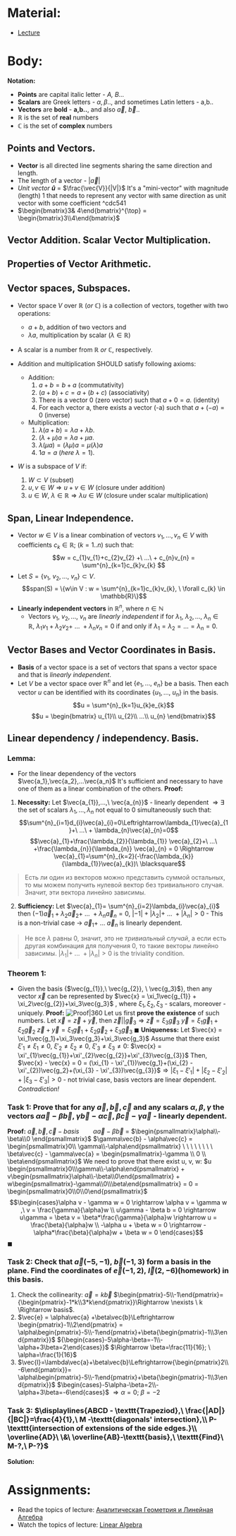 # Material:
- [Lecture](2024_AGLA1_Lecture_1.pdf)
# Body:

**Notation:**
- **Points** are capital italic letter - *A, B...*
- **Scalars** are Greek letters - $\alpha,\beta$.., and sometimes
  Latin letters - a,b..
- **Vectors** are **bold** - **a,b..**, and also $\vec{a},\ \vec{b}$..
- $\mathbb{R}$ is the set of **real** numbers
- $\mathbb{C}$ is the set of **complex** numbers
## Points and Vectors.
- **Vector** is all directed line segments sharing the same direction and length.
- The length of a vector - $|\vec{a}|$ 
- *Unit vector* **$\hat{u}$** = $\frac{\vec{V}}{|V|}$
  It's a "mini-vector" with magnitude (length) 1 that needs to represent any vector with same direction as unit vector with some coefficient ^cdc541
- $\begin{bmatrix}3& 4\end{bmatrix}^{\top} = \begin{bmatrix}3\\4\end{bmatrix}$ 
## Vector Addition. Scalar Vector Multiplication.
## Properties of Vector Arithmetic.
## Vector spaces, Subspaces.
- Vector space $V$ over $\mathbb{R}\ (or \ \mathbb{C})$ is a collection of vectors, together with two operations:
	- $a+b$, addition of two vectors and
	- $\lambda a$, multiplication by scalar ($\lambda \in \mathbb{R}$)
	
- A scalar is a number from $\mathbb{R}\ or\ \mathbb{C}$, respectively.
  
- Addition and multiplication SHOULD satisfy following axioms:
	- Addition:
		1. $a + b = b + a$ (commutativity)
		2. $(a + b) + c = a + (b + c)$ (associativity)
		3. There is a vector $0$ (zero vector) such that $a + 0 = a.$ (identity)
		4. For each vector a, there exists a vector (-a) such that $a + (-a) = 0$ (inverse)
	- Multiplication:
		1. $\lambda(a + b) = \lambda a + \lambda b.$
		2. $(\lambda + \mu)a = \lambda a + \mu a.$
		3. $\lambda(\mu a) = (\lambda\mu)a = \mu(\lambda)a$
		4. $1a = a \ (here \ \lambda = 1).$
- $W$ is a subspace of $V$ if:
	1. $W \subset V$ (subset)
	2. $u,v \in W \Rightarrow u + v \in W$ (closure under addition)
	3. $u \in W,\ \lambda \in \mathbb{R} \Rightarrow \lambda u \in W$ (closure under scalar multiplication)
## Span, Linear Independence.
- Vector $w\in V$ is a linear combination of vectors $v_{1}, ... ,v_{n} \in V$ with coefficients $c_{k}\in \mathbb{R};\ (k = 1..n)$ such that: $$w = c_{1}v_{1}+c_{2}v_{2} +\ ...\ + c_{n}v_{n} = \sum^{n}_{k=1}c_{k}v_{k} $$
- Let $S = \{v_{1},\ v_{2},...,\ v_{n}\}\subset V.$ $$span(S) = \{w\in V : w = \sum^{n}_{k=1}c_{k}v_{k}, \ \forall c_{k} \in \mathbb{R}\}$$
- **Linearly independent vectors** in $\mathbb{R}^{n}$, where $n\in\mathbb{N}$
	- Vectors $v_{1},\ v_{2},...,\ v_{n}$ are *linearly independent* if for $\lambda_{1},\ \lambda_{2},...,\ \lambda_{n}\in\mathbb{R},\ \lambda_{1}v_{1} + \lambda_{2}v_{2} +\ ...\ + \lambda_{n}v_{n} = 0$ if and only if $\lambda_{1}=\lambda_2=...=\lambda_{n}=0.$ 
## Vector Bases and Vector Coordinates in Basis.
- **Basis** of a vector space is a set of vectors that spans a vector space and that is *linearly independent*.
- Let $V$ be a vector space over $\mathbb{R}^{n}$ and let $\{e_{1},...,\ e_{n}\}$ be a basis.
  Then each vector $u$ can be identified with its coordinates $\{u_{1}, ...,\ u_{n}\}$ in the basis. $$u = \sum^{n}_{k=1}u_{k}e_{k}$$$$u = \begin{bmatrix}
  u_{1}\\ 
  u_{2}\\
  ...\\
  u_{n}
  \end{bmatrix}$$
## Linear dependency / independency. Basis.
### Lemma: 
- For the linear dependency of the vectors $\vec{a_1},\vec{a_2},...\vec{a_n}$ It's sufficient and necessary to have one of them as a linear combination of the others.
**Proof:**
1. **Necessity:** Let $\vec{a_{1}},...,\ \vec{a_{n}}$ - linearly dependent $\Rightarrow \exists$ the set of scalars $\lambda_{1},...,\lambda_{n}$ not equal to 0 simultaneously such that: $$\sum^{n}_{i=1}d_{i}\vec{a}_{i}=0\Leftrightarrow\lambda_{1}\vec{a}_{1}+\ ...\ + \lambda_{n}\vec{a}_{n}=0$$$$\vec{a}_{1}+\frac{\lambda_{2}}{\lambda_{1}} \vec{a}_{2}+\ ...\ +\frac{\lambda_{n}}{\lambda_{n}} \vec{a}_{n} = 0 \Rightarrow \vec{a}_{1}=\sum^{n}_{k=2}(-\frac{\lambda_{k}}{\lambda_{1}}\vec{a}_{k})\ \blacksquare$$
 >Есть ли один из векторов можно представить суммой остальных, то мы можем получить нулевой вектор без тривиального случая. Значит, эти вектора линейно зависимы.
2. **Sufficiency:** Let $\vec{a}_{1}= \sum^{n}_{i=2}\lambda_{i}\vec{a}_{i}$ then $(-1)\vec{a}_{1} + \lambda_{2}\vec{a}_{2} +\ ...\ + \lambda_{n}\vec{a}_{n}=0$, $|-1| + |\lambda_{2}| +\ ...\ + |\lambda_{n}|>0$ - This is a non-trivial case $\rightarrow$ $\vec{a}_{1}+\ ... \ \vec{a}_{n}$ is linearly dependent.
> Не все $\lambda$ равны 0, значит, это не *тривиальный случай*, а если есть другая комбинация для получения 0, то такие векторы линейно зависимы.
> $|\lambda_{1}|+\ ...\ + |\lambda_{n}| > 0$ is the triviality condition.
### Theorem 1:
- Given the basis {$\vec{g_{1}},\ \vec{g_{2}}, \ \vec{g_3}$}, then any vector $\vec{x}$ can be represented by $\vec{x} = \xi_1\vec{g_{1}} + \xi_2\vec{g_{2}}+\xi_3\vec{g_3}$ , where $\xi_{1}, \xi_{2}, \xi_3$ - scalars, moreover - uniquely.
**Proof:** 
![Proof|360](Pasted%20image%2020240908203938.png)
Let us first **prove the existence** of such numbers.
Let $\vec{x} = \vec{z}+\vec{y}$, then $\vec{z}||\vec{g}_{3}\Rightarrow\vec{z}=\xi_{3}\vec{g}_{3}$
$\vec{y}=\xi_{1}\vec{g}_{1}+\xi_2\vec{g}_{2}$
$\vec{z}+\vec{y}=\xi_{1}\vec{g}_{1}+\xi_2\vec{g}_{2}+\xi_{3}\vec{g}_{3}\ \blacksquare$ 
**Uniqueness:**
Let $\vec{x} = \xi_1\vec{g_1}+\xi_3\vec{g_3}+\xi_3\vec{g_3}$
Assume that there exist $\xi'_{1}\neq\xi_{1}\neq0,\ \xi'_{2}\neq\xi_{2}\neq0,\ \xi'_3\neq\xi_{3}\neq0$: $\vec{x} = \xi'_{1}\vec{g_{1}}+\xi'_{2}\vec{g_{2}}+\xi'_{3}\vec{g_{3}}$
Then, $\vec{x} - \vec{x} = 0 = (\xi_{1} - \xi'_{1})\vec{g_1}+(\xi_{2} - \xi'_{2})\vec{g_2}+(\xi_{3} - \xi'_{3})\vec{g_{3}}$$\Rightarrow |\xi_{1} - \xi'_{1}|+|\xi_{2} - \xi'_{2}|+|\xi_{3} - \xi'_{3}|>0$ - not trivial case, basis vectors are linear dependent. *Contradiction!*
### Task 1: Prove that for any $\vec{a}, \vec{b}, \vec{c}$ and any scalars $\alpha, \beta, \gamma$ the vectors $\alpha\vec{a} - \beta\vec{b}$, $\gamma\vec{b} - \alpha\vec{c}$, $\beta\vec{c} - \gamma\vec{a}$ - linearly dependent.
**Proof:**
$\vec{a}, \vec{b}, \vec{c} - basis \ \ \ \ \ \ \ \ \alpha\vec{a} - \beta\vec{b}$ = $\begin{psmallmatrix}\alpha\\-\beta\\0 \end{psmallmatrix}$
$\gamma\vec{b} - \alpha\vec{c} = \begin{psmallmatrix}0\\ \gamma\\-\alpha\end{psmallmatrix} \ \ \ \ \ \ \ \ \beta\vec{c} - \gamma\vec{a} = \begin{psmallmatrix}-\gamma \\ 0 \\ \beta\end{psmallmatrix}$ 
We need to prove that there exist u, v, w:
$u \begin{psmallmatrix}0\\\gamma\\-\alpha\end{psmallmatrix} + v\begin{psmallmatrix}\alpha\\-\beta\\0\end{psmallmatrix} + w\begin{psmallmatrix}-\gamma\\0\\\beta\end{psmallmatrix} = 0 = \begin{psmallmatrix}0\\0\\0\end{psmallmatrix}$
$$\begin{cases}\alpha v - \gamma w = 0  \rightarrow  \alpha v = \gamma w  ,\ v = \frac{\gamma}{\alpha}w \\
u\gamma - \beta b = 0 \rightarrow u\gamma = \beta v = \beta*\frac{\gamma}{\alpha}w \rightarrow u = \frac{\beta}{\alpha}w \\
-\alpha u + \beta w = 0 \rightarrow -\alpha*\frac{\beta}{\alpha}w + \beta w = 0 
\end{cases}$$
$\blacksquare$
### Task 2: Check that $\vec{a}(-5,-1),\ \vec{b}(-1,3)$ form a basis in the plane. Find the coordinates of $\vec{e}(-1,2), \ \vec{l}(2,-6)$(homework) in this basis.
1. Check the collinearity: $\vec{a} = k\vec{b}$
$\begin{pmatrix}-5\\-1\end{pmatrix}= {\begin{pmatrix}-1*k\\3*k\end{pmatrix}}\Rightarrow \nexists \ k \Rightarrow basis$. 
2. $\vec{e} = \alpha\vec{a} +\beta\vec{b}\Leftrightarrow \begin{pmatrix}-1\\2\end{pmatrix} = \alpha\begin{pmatrix}-5\\-1\end{pmatrix}+\beta{\begin{pmatrix}-1\\3\end{pmatrix}}$ 
   ${\begin{cases}-5\alpha-\beta=-1\\-\alpha+3\beta=2\end{cases}}$ $\Rightarrow \beta=\frac{11}{16}; \ \alpha=\frac{1}{16}$ 
3. $\vec{l}=\lambda\vec{a}+\beta\vec{b}\Leftrightarrow{\begin{pmatrix}2\\-6\end{pmatrix}}= \alpha\begin{pmatrix}-5\\-1\end{pmatrix}+\beta{\begin{pmatrix}-1\\3\end{pmatrix}}$ 
   $\begin{cases}-5\alpha-\beta=2\\-\alpha+3\beta=-6\end{cases}$ $\Rightarrow \alpha=0; \ \beta=-2$  
### Task 3: $\displaylines{ABCD - \texttt{Trapeziod},\ \frac{|AD|}{|BC|}=\frac{4}{1},\ M -\texttt{diagonals' intersection},\\ P-\texttt{intersection of extensions of the side edges.}\\ \overline{AD}\ \&\ \overline{AB}-\texttt{basis},\ \texttt{Find}\ M-?,\ P-?}$
**Solution:**

# Assignments:
- Read the topics of lecture: [Аналитическая Геометрия и Линейная Алгебра](Analiticheskaya_geometria_i_lineynaya_algebra_2020_Umnov.pdf)
- Watch the topics of lecture: [Linear Algebra](https://www.3blue1brown.com/topics/linear-algebra)